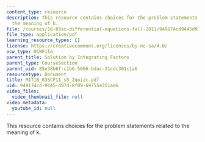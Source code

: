 ```yaml
---
content_type: resource
description: This resource contains choices for the problem statements related to
  the meaning of k.
file: /courses/18-03sc-differential-equations-fall-2011/949174cd9445d97d8f0969755e351ae6_MIT18_03SCF11_s5_2quizc.pdf
file_type: application/pdf
learning_resource_types: []
license: https://creativecommons.org/licenses/by-nc-sa/4.0/
ocw_type: OCWFile
parent_title: Solution by Integrating Factors
parent_type: CourseSection
parent_uid: 85e38b6f-c1b6-5066-bdac-31cdc301c1a6
resourcetype: Document
title: MIT18_03SCF11_s5_2quizc.pdf
uid: 949174cd-9445-d97d-8f09-69755e351ae6
video_files:
  video_thumbnail_file: null
video_metadata:
  youtube_id: null
---
```

This resource contains choices for the problem statements related to the meaning of k.
